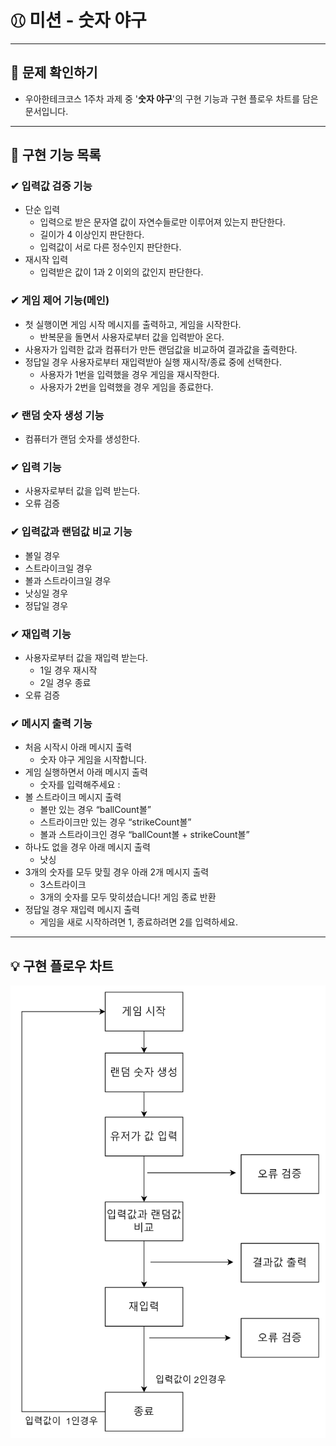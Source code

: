 # **⚾︎ 미션 - 숫자 야구**

---

## 👀 문제 확인하기
- 우아한테크코스 1주차 과제 중 '**숫자 야구**'의 구현 기능과 구현 플로우 차트를 담은 문서입니다.

---

## 🌟 구현 기능 목록

### ✔ 입력값 검증 기능 ️
- 단순 입력
    - 입력으로 받은 문자열 값이 자연수들로만 이루어져 있는지 판단한다.
    - 길이가 4 이상인지 판단한다.
    - 입력값이 서로 다른 정수인지 판단한다.
- 재시작 입력
    - 입력받은 값이 1과 2 이외의 값인지 판단한다.

### ✔ 게임 제어 기능(메인)
- 첫 실행이면 게임 시작 메시지를 출력하고, 게임을 시작한다.
    - 반복문을 돌면서 사용자로부터 값을 입력받아 온다.
- 사용자가 입력한 값과 컴퓨터가 만든 랜덤값을 비교하여 결과값을 출력한다.
- 정답일 경우 사용자로부터 재입력받아 실행 재시작/종료 중에 선택한다.
    - 사용자가 1번을 입력했을 경우 게임을 재시작한다.
    - 사용자가 2번을 입력했을 경우 게임을 종료한다.

### ✔ 랜덤 숫자 생성 기능
- 컴퓨터가 랜덤 숫자를 생성한다.

### ✔ 입력 기능
- 사용자로부터 값을 입력 받는다.
- 오류 검증

### ✔ 입력값과 랜덤값 비교 기능
- 볼일 경우
- 스트라이크일 경우
- 볼과 스트라이크일 경우
- 낫싱일 경우
- 정답일 경우

### ✔ 재입력 기능
- 사용자로부터 값을 재입력 받는다.
    - 1일 경우 재시작
    - 2일 경우 종료
- 오류 검증

### ✔ 메시지 출력 기능
- 처음 시작시 아래 메시지 출력
    - 숫자 야구 게임을 시작합니다.
- 게임 실행하면서 아래 메시지 출력
    - 숫자를 입력해주세요 :
- 볼 스트라이크 메시지 출력
    - 볼만 있는 경우 “ballCount볼”
    - 스트라이크만 있는 경우 “strikeCount볼”
    - 볼과 스트라이크인 경우 “ballCount볼 + strikeCount볼”
- 하나도 없을 경우 아래 메시지 출력
    - 낫싱
- 3개의 숫자를 모두 맞힐 경우 아래 2개 메시지 출력
    - 3스트라이크
    - 3개의 숫자를 모두 맞히셨습니다! 게임 종료 반환
- 정답일 경우 재입력 메시지 출력
    - 게임을 새로 시작하려면 1, 종료하려면 2를 입력하세요.
---

## 💡 구현 플로우 차트
![img_1.png](img.png)
